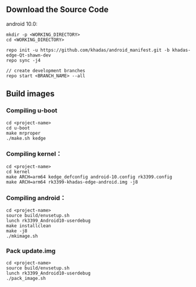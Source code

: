 ## Download the Source Code

android 10.0:
```
mkdir -p <WORKING_DIRECTORY>
cd <WORKING_DIRECTORY>

repo init -u https://github.com/khadas/android_manifest.git -b khadas-edge-Qt-shawn-dev
repo sync -j4

// create development branches
repo start <BRANCH_NAME> --all
```

## Build images
### Compiling u-boot
```
cd <project-name>
cd u-boot
make mrproper
./make.sh kedge
```

### Compiling kernel：
```
cd <project-name>
cd kernel
make ARCH=arm64 kedge_defconfig android-10.config rk3399.config
make ARCH=arm64 rk3399-khadas-edge-android.img -j8
```

### Compiling android：
```
cd <project-name>
source build/envsetup.sh
lunch rk3399_Android10-userdebug
make installclean
make -j8
./mkimage.sh
```

### Pack update.img
```
cd <project-name>
source build/envsetup.sh
lunch rk3399_Android10-userdebug
./pack_image.sh
```
